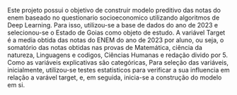 Este projeto possui o objetivo de construir modelo preditivo das notas do enem baseado no questionario socioeconomico utilizando algoritmos de Deep Learning. 
Para isso, utilizou-se a base de dados do ano de 2023 e selecionou-se o Estado de Goias como objeto de estudo. A variável Target é a media obtida das notas do 
ENEM do ano de 2023 por aluno, ou seja, o somatório das notas obtidas nas provas de Matemática, ciência da natureza, Linguagens e codigos, Ciências Humanas 
e redação divido por 5. Como as variáveis explicativas são categóricas, Para seleção das variáveis, inicialmente, utilizou-se testes estatisticos para 
verificar a sua influencia em relação a varável target, e, em seguida, inicia-se a construção do modelo em si.
